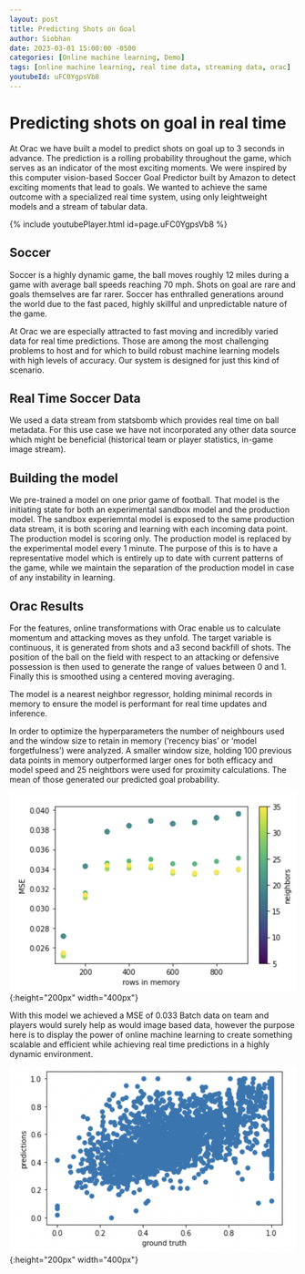 ```yaml
---
layout: post
title: Predicting Shots on Goal
author: Siobhan 
date: 2023-03-01 15:00:00 -0500
categories: [Online machine learning, Demo]
tags: [online machine learning, real time data, streaming data, orac]
youtubeId: uFC0YgpsVb8
---
```


# Predicting shots on goal in real time

At Orac we have built a model to predict shots on goal up to 3 seconds in advance. The prediction is a rolling probability throughout the game, which serves as an indicator of the most exciting moments. We were inspired by this computer vision-based Soccer Goal Predictor built by Amazon to detect exciting moments that lead to goals. We wanted to achieve the same outcome with a specialized real time system, using only leightweight models and  a stream of tabular data.

{% include youtubePlayer.html id=page.uFC0YgpsVb8 %}

## Soccer

Soccer is a highly dynamic game, the ball moves roughly 12 miles during a game with average ball speeds reaching 70 mph. Shots on goal are rare and goals themselves are far rarer. Soccer has enthralled generations around the world due to the fast paced, highly skillful and unpredictable nature of the game. 

At Orac we are especially attracted to fast moving and incredibly varied data for real time predictions. Those are among the most challenging problems to host and for which to build robust machine learning models with high levels of accuracy. Our system is designed for just this kind of scenario. 


## Real Time Soccer Data

We used a data stream from statsbomb which provides real time on ball metadata. For this use case we have not incorporated any other data source which might be beneficial (historical team or player statistics, in-game image stream). 



## Building the model

We pre-trained a model on one prior game of football. That model is the initiating state for both an experimental sandbox model and the production model. The sandbox experiemntal model is exposed to the same production data stream, it is both scoring and learning with each incoming data point. The production model is scoring only. The production model is replaced by the experimental model every 1 minute. The purpose of this is to have a representative model which is entirely up to date with current patterns of the game, while we maintain the separation of the production model in case of any instability in learning. 

## Orac Results

For the features, online transformations with Orac enable us to calculate momentum and attacking moves as they unfold. The target variable is continuous, it is generated from shots and a3 second backfill of shots. The position of the ball on the field with respect to an attacking or defensive possession is then used to generate the range of values between 0 and 1. Finally this is smoothed using a centered moving averaging. 

The model is a nearest neighbor regressor, holding minimal records in memory to ensure the model is performant for real time updates and inference. 

In order to optimize the hyperparameters the number of neighbours used and the window size to retain in memory (‘recency bias’ or ‘model forgetfulness’) were analyzed. A smaller window size, holding 100 previous data points in memory outperformed larger ones for both efficacy and model speed and 25 neightbors were used for proximity calculations. The mean of those generated our predicted goal probability. 

![Hyperparameter search](/soccer_hyperparameter.png){:height="200px" width="400px"}

With this model we achieved a  MSE of 0.033 Batch data on team and players would surely help as would image based data, however the purpose here is to display the power of online machine learning  to create something scalable and efficient while achieving real time predictions in a highly dynamic environment.

![MSE](/soccer_mse.png){:height="200px" width="400px"}


#